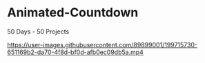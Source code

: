 # Animated-Countdown
50 Days - 50 Projects


https://user-images.githubusercontent.com/89899001/199715730-651169b2-da70-4f8d-bf0d-afb0ec09db5a.mp4

